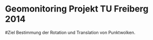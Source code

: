 Geomonitoring Projekt TU Freiberg 2014
===============

#Ziel
Bestimmung der Rotation und Translation von Punktwolken.


